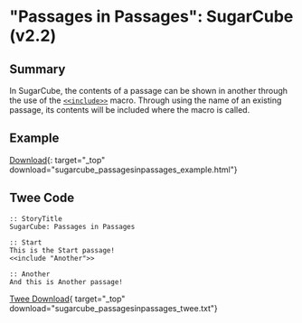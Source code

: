 # "Passages in Passages": SugarCube (v2.2)

## Summary

In SugarCube, the contents of a passage can be shown in another through the use of the [`<<include>>`](http://www.motoslave.net/sugarcube/2/docs/#macros-macro-include) macro. Through using the name of an existing passage, its contents will be included where the macro is called.

## Example

[Download](sugarcube_passagesinpassages_example.html){: target="_top" download="sugarcube_passagesinpassages_example.html"}

## Twee Code

```twee
:: StoryTitle
SugarCube: Passages in Passages

:: Start
This is the Start passage!
<<include "Another">>

:: Another
And this is Another passage!

```

[Twee Download](sugarcube_passagesinpassages_twee.txt){ target="_top" download="sugarcube_passagesinpassages_twee.txt"}
